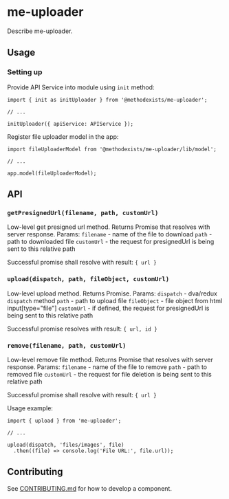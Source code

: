 # me-uploader

Describe me-uploader.

## Usage

### Setting up

Provide API Service into module using `init` method:

```
import { init as initUploader } from '@methodexists/me-uploader';

// ...

initUploader({ apiService: APIService });

```

Register file uploader model in the app:

```
import fileUploaderModel from '@methodexists/me-uploader/lib/model';

// ...

app.model(fileUploaderModel);
```

## API

### `getPresignedUrl(filename, path, customUrl)`
Low-level get presigned url method. Returns Promise that resolves with server response.
Params:
`filename` - name of the file to download
`path` - path to downloaded file
`customUrl` -  the request for presignedUrl is being sent to this relative path

Successful promise shall resolve with result: `{ url }  `

### `upload(dispatch, path, fileObject, customUrl)`
Low-level upload method. Returns Promise.
Params:
`dispatch` - dva/redux `dispatch` method
`path` - path to upload file
`fileObject` - file object from html input[type="file"]
`customUrl` - if defined, the request for presignedUrl is being sent to this relative path

Successful promise resolves with result: `{ url, id }  `

### `remove(filename, path, customUrl)`
Low-level remove file method. Returns Promise that resolves with server response.
Params:
`filename` - name of the file to remove
`path` - path to removed file
`customUrl` -  the request for file deletion is being sent to this relative path

Successful promise shall resolve with result: `{ url }  `

Usage example:

```
import { upload } from 'me-uploader';

// ...

upload(dispatch, 'files/images', file)
  .then((file) => console.log('File URL:', file.url));
```

## Contributing

See [CONTRIBUTING.md](CONTRIBUTING.md) for how to develop a component.
